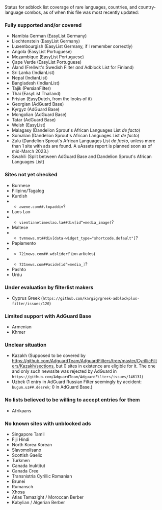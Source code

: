 Status for adblock list coverage of rare languages, countries, and country-language combos, as of when this file was most recently updated:

### Fully supported and/or covered
* Namibia German (EasyList Germany)
* Liechtenstein (EasyList Germany)
* Luxembourgish (EasyList Germany, if I remember correctly)
* Angola (EasyList Portuguese)
* Mozambique (EasyList Portuguese)
* Cape Verde (EasyList Portuguese)
* Åland (Frellwit's Swedish Filter <i>and</i> Adblock List for Finland)
* Sri Lanka (IndianList)
* Nepal (IndianList)
* Bangladesh (IndianList)
* Tajik (PersianFilter)
* Thai (EasyList Thailand)
* Frisian (EasyDutch, from the looks of it)
* Georgian (AdGuard Base)
* Kyrgyz (AdGuard Base)
* Mongolian (AdGuard Base)
* Tatar (AdGuard Base)
* Welsh (EasyList)
* Malagasy (Dandelion Sprout's African Languages List *de facto*)
* Somalian (Dandelion Sprout's African Languages List *de facto*)
* Zulu (Dandelion Sprout's African Languages List *de facto*, unless more than 1 site with ads are found. A uAssets report is planned soon as of mid-March 2023.)
* Swahili (Split between AdGuard Base and Dandelion Sprout's African Languages List)

### Sites not yet checked
* Burmese
* Filipino/Tagalog
* Kurdish
* * `awene.com##.topaddiv`?
* Laos Lao
* * `vientianetimeslao.la##div[id^=media_image]`?
* Maltese
* * `tvmnews.mt##div[data-widget_type="shortcode.default"]`?
* Papiamento
* * `721news.com##.wdslider`? (on articles)
* * `721news.com##aside[id^=media_]`?
* Pashto
* Urdu

### Under evaluation by filterlist makers
* Cyprus Greek (`https://github.com/kargig/greek-adblockplus-filter/issues/120`)

### Limited support with AdGuard Base
* Armenian
* Khmer

### Unclear situation
* Kazakh (Supposed to be covered by https://github.com/AdguardTeam/AdguardFilters/tree/master/CyrillicFilters/Kazakh/sections, but 0 sites in existence are eligible for it. The one and only such newssite was rejected by AdGuard in `https://github.com/AdguardTeam/AdguardFilters/issues/146131`)
* Uzbek (1 entry in AdGuard Russian Filter seemingly by accident: `bugun.uz##.desrek`; 0 in AdGuard Base.)

### No lists believed to be willing to accept entries for them
* Afrikaans

### No known sites with unblocked ads
* Singapore Tamil
* Fiji Hindi
* North Korea Korean
* Slavomolisano
* Scottish Gaelic
* Turkmen
* Canada Inuktitut
* Canada Cree
* Transnistria Cyrillic Romanian
* Brunei
* Rumansch
* Xhosa
* Atlas Tamazight / Moroccan Berber
* Kabylian / Algerian Berber

